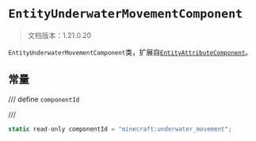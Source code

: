 # `EntityUnderwaterMovementComponent`

> 文档版本：1.21.0.20

`EntityUnderwaterMovementComponent`类，扩展自[`EntityAttributeComponent`](./entityattributecomponent.md)。

## 常量

/// define
`componentId`


///

```js
static read-only componentId = "minecraft:underwater_movement";
```


